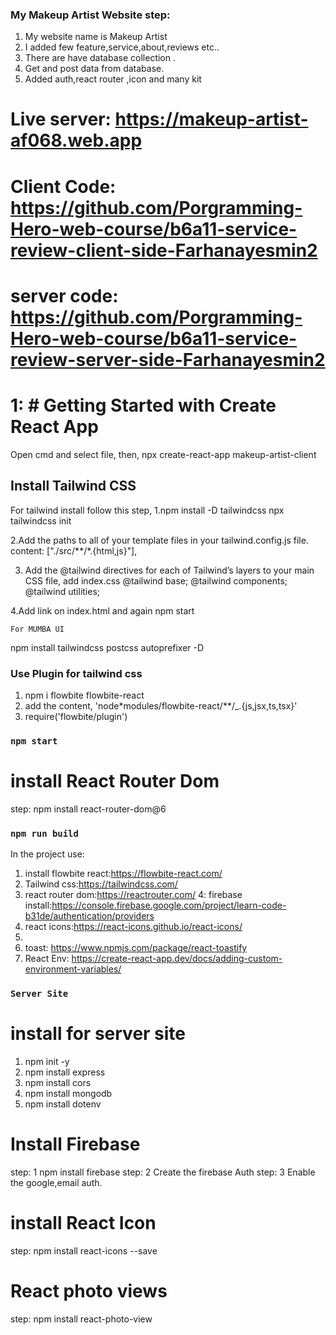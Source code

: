 ### My Makeup Artist Website step:

1. My website name is Makeup Artist
2. I added few feature,service,about,reviews etc..
3. There are have database collection .
4. Get and post data from database.
5. Added auth,react router ,icon and many kit

# Live server: https://makeup-artist-af068.web.app

# Client Code: https://github.com/Porgramming-Hero-web-course/b6a11-service-review-client-side-Farhanayesmin2

# server code: https://github.com/Porgramming-Hero-web-course/b6a11-service-review-server-side-Farhanayesmin2

# 1: # Getting Started with Create React App

Open cmd and select file,
then,
npx create-react-app makeup-artist-client

## Install Tailwind CSS

For tailwind install follow this step,
1.npm install -D tailwindcss
npx tailwindcss init

2.Add the paths to all of your template files in your tailwind.config.js file.
content: ["./src/**/*.{html,js}"],

3. Add the @tailwind directives for each of Tailwind’s layers to your main CSS file, add index.css
   @tailwind base;
   @tailwind components;
   @tailwind utilities;

4.Add link on index.html <link href="/dist/output.css" rel="stylesheet"> and again npm start

`For MUMBA UI`

npm install tailwindcss postcss autoprefixer -D

### Use Plugin for tailwind css

1. npm i flowbite flowbite-react
2. add the content, 'node\*modules/flowbite-react/\*\*/\_.{js,jsx,ts,tsx}'
3. require('flowbite/plugin')

### `npm start`

# install React Router Dom

step: npm install react-router-dom@6

### `npm run build`

In the project use:

1. install flowbite react:https://flowbite-react.com/
2. Tailwind css:https://tailwindcss.com/
3. react router dom:https://reactrouter.com/
   4: firebase install:https://console.firebase.google.com/project/learn-code-b31de/authentication/providers
4. react icons:https://react-icons.github.io/react-icons/
5.
6. toast: https://www.npmjs.com/package/react-toastify
7. React Env: https://create-react-app.dev/docs/adding-custom-environment-variables/

### `Server Site`

# install for server site

1. npm init -y
2. npm install express
3. npm install cors
4. npm install mongodb
5. npm install dotenv

# Install Firebase

step: 1 npm install firebase
step: 2 Create the firebase Auth
step: 3 Enable the google,email auth.

# install React Icon

step: npm install react-icons --save

# React photo views

step:
npm install react-photo-view

<!--

Project Console: https://console.firebase.google.com/project/makeup-artist-af068/overview
Hosting URL: https://makeup-artist-af068.web.app -->
